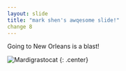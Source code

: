 ```yaml
---
layout: slide
title: "mark shen's awqesome slide!"
change 8
---
```


Going to New Orleans is a blast!

![Mardigrastocat](https://octodex.github.com/images/Mardigrastocat.png)
{: .center}
